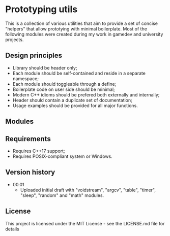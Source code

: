 # Prototyping utils

This is a collection of various utilities that aim to provide a set of concise "helpers" that allow prototying with minimal boilerplate. Most of the following modules were created during my work in gamedev and university projects.

## Design principles

* Library should be header only;
* Each module should be self-contained and reside in a separate namespace;
* Each module should toggleable through a define;
* Boilerplate code on user side should be minimal;
* Modern C++ idioms should be prefered both externally and internally;
* Header should contain a duplicate set of documentation;
* Usage examples should be provided for all major functions.

## Modules


## Requirements

* Requires C++17 support;
* Requires POSIX-compliant system or Windows.

## Version history

* 00.01
    * Uploaded initial draft with "voidstream", "argcv", "table", "timer", "sleep", "random" and "math" modules.

## License

This project is licensed under the MIT License - see the LICENSE.md file for details